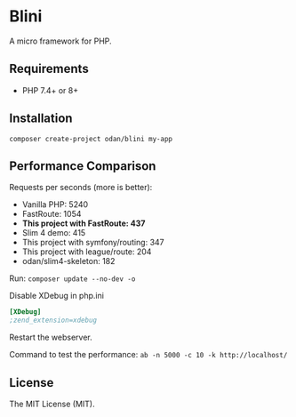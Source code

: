 # Blini

A micro framework for PHP. 

## Requirements

* PHP 7.4+ or 8+

## Installation

```
composer create-project odan/blini my-app
```

## Performance Comparison

Requests per seconds (more is better):

* Vanilla PHP: 5240
* FastRoute: 1054
* **This project with FastRoute: 437**
* Slim 4 demo: 415
* This project with symfony/routing: 347
* This project with league/route: 204
* odan/slim4-skeleton: 182

Run: `composer update --no-dev -o`

Disable XDebug in php.ini

```ini
[XDebug]
;zend_extension=xdebug
```

Restart the webserver.

Command to test the performance: `ab -n 5000 -c 10 -k http://localhost/`

## License

The MIT License (MIT).

